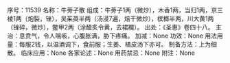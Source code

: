 序号：11539
名称：牛蒡子散
组成：牛蒡子1两（微炒），木香1两，当归1两，京三棱1两（炮裂，锉），吴茱萸半两（汤浸7遍，焙干微炒），槟榔半两，川大黄1两（锉碎，微炒），鳖甲2两（涂醋炙令黄，去裙襴）。
出处：《圣惠》卷四十八。
主治：息贲气，令人喘咳，心腹胀满，胁下疼痛。
加减：None
功效：None
用法用量：每服2钱，以温酒调下，食前服；生姜、橘皮汤下亦可。
制备方法：上为细散。
临床应用：None
各家论述：None
用药禁忌：None
附注：None

